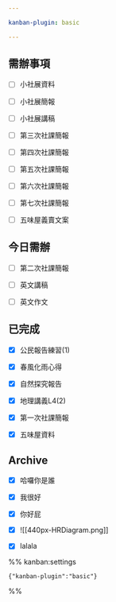 ```yaml
---

kanban-plugin: basic

---
```


## 需辦事項

- [ ] 小社展資料
- [ ] 小社展簡報
- [ ] 小社展講稿
- [ ] 第三次社課簡報
- [ ] 第四次社課簡報
- [ ] 第五次社課簡報
- [ ] 第六次社課簡報
- [ ] 第七次社課簡報
- [ ] 五味屋義賣文案


## 今日需辦

- [ ] 第二次社課簡報
- [ ] 英文講稿
- [ ] 英文作文


## 已完成

- [x] 公民報告練習(1)
- [x] 春風化雨心得
- [x] 自然探究報告
- [x] 地理講義L4(2)
- [x] 第一次社課簡報
- [x] 五味屋資料


## Archive

- [x] 哈囉你是誰
- [x] 我很好
- [x] 你好屁
- [x] ![[440px-HRDiagram.png]]
- [x] lalala




%% kanban:settings
```
{"kanban-plugin":"basic"}
```
%%
